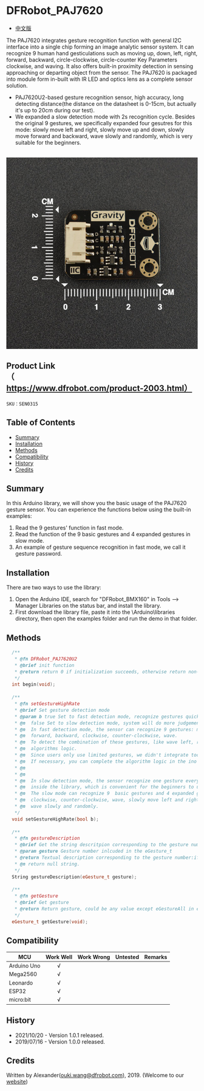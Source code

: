 # DFRobot_PAJ7620

- [中文版](./README_CN.md)

The PAJ7620 integrates gesture recognition function with general I2C interface into a single chip forming an image analytic sensor system. It can recognize 9 human hand gesticulations such as moving up, down, left, right, forward, backward, circle-clockwise, circle-counter Key Parameters clockwise, and waving. It also offers built-in proximity detection in sensing approaching or departing object from the sensor. The PAJ7620 is packaged into module form in-built with IR LED and optics lens as a complete sensor solution. <br>
* PAJ7620U2-based gesture recognition sensor, high accuracy, long detecting distance(the distance on the datasheet is 0-15cm, but actually it's up to 20cm during our test).
* We expanded a slow detection mode with 2s recognition cycle. Besides the original 9 gestures, we specifically expanded four gesutres for this mode: slowly move left and right, slowly move up and down, slowly move forward and backward, wave slowly and randomly, which is very suitable for the beginners.  

<br>
<img src="./resources/images/SEN0315.png">
<br>

## Product Link（https://www.dfrobot.com/product-2003.html）
    SKU：SEN0315
   
## Table of Contents

* [Summary](#summary)
* [Installation](#installation)
* [Methods](#methods)
* [Compatibility](#compatibility)
* [History](#history)
* [Credits](#credits)

## Summary

In this Arduino library, we will show you the basic usage of the PAJ7620 gesture sensor. You can experience the functions below using the built-in examples: 
  1. Read the 9 gestures' function in fast mode. 
  2. Read the function of the 9 basic gestures and 4 expanded gestures in slow mode.
  3. An example of gesture sequence recognition in fast mode, we call it gesture password.

## Installation

There are two ways to use the library:
1. Open the Arduino IDE, search for "DFRobot_BMX160" in Tools --> Manager Libraries on the status bar, and install the library.
2. First download the library file, paste it into the \Arduino\libraries directory, then open the examples folder and run the demo in that folder.

## Methods

```C++
  /**
   * @fn DFRobot_PAJ7620U2
   * @brief init function
   * @return return 0 if initialization succeeds, otherwise return non-zero. 
   */
  int begin(void);

  /**
   * @fn setGestureHighRate
   * @brief Set gesture detection mode 
   * @param b true Set to fast detection mode, recognize gestures quickly and return. 
   * @n  false Set to slow detection mode, system will do more judgements. 
   * @n  In fast detection mode, the sensor can recognize 9 gestures: move left, right, up, down,
   * @n  forward, backward, clockwise, counter-clockwise, wave. 
   * @n  To detect the combination of these gestures, like wave left, right and left quickly, users need to design their own 
   * @n  algorithms logic.
   * @n  Since users only use limited gestures, we didn't integrate too much expanded gestures in the library. 
   * @n  If necessary, you can complete the algorithm logic in the ino file by yourself.
   * @n
   * @n
   * @n  In slow detection mode, the sensor recognize one gesture every 2 seconds, and we have integrated the expanded gestures 
   * @n  inside the library, which is convenient for the beginners to use.
   * @n  The slow mode can recognize 9  basic gestures and 4 expanded gestures: move left, right, up, down, forward, backward, 
   * @n  clockwise, counter-clockwise, wave, slowly move left and right, slowly move up and down, slowly move forward and backward, 
   * @n  wave slowly and randomly.
   */
  void setGestureHighRate(bool b);

  /**
   * @fn gestureDescription
   * @brief Get the string descritpion corresponding to the gesture number.
   * @param gesture Gesture number inlcuded in the eGesture_t
   * @return Textual description corresponding to the gesture number:if the gesture input in the gesture table doesn't exist, 
   * @n return null string.
   */
  String gestureDescription(eGesture_t gesture);

  /**
   * @fn getGesture
   * @brief Get gesture
   * @return Return gesture, could be any value except eGestureAll in eGesture_t.
   */
  eGesture_t getGesture(void);
```

## Compatibility

MCU                | Work Well    | Work Wrong   | Untested    | Remarks
------------------ | :----------: | :----------: | :---------: | -----
Arduino Uno        |      √       |              |             | 
Mega2560        |      √       |              |             | 
Leonardo        |      √       |              |             | 
ESP32           |      √       |              |             | 
micro:bit        |      √       |              |             | 

## History

- 2021/10/20 - Version 1.0.1 released.
- 2019/07/16 - Version 1.0.0 released.

## Credits

Written by Alexander(ouki.wang@dfrobot.com), 2019. (Welcome to our [website](https://www.dfrobot.com/))


